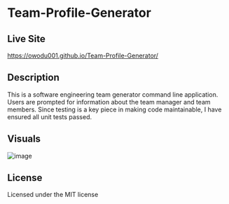 # Team-Profile-Generator


## Live Site

https://owodu001.github.io/Team-Profile-Generator/


## Description

This is a software engineering team generator command line application. Users are prompted for information about the team manager and team members. Since testing is a key piece in making code maintainable, I have ensured all unit tests passed.


## Visuals

![image](https://user-images.githubusercontent.com/55159065/70778975-26dc2080-1d49-11ea-9b1e-f8d4aa6f4dab.png)


## License

Licensed under the MIT license
